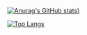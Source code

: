 [![Anurag's GitHub stats](https://github-readme-stats.vercel.app/api?username=zepanzeri&count_private=true&show_icons=true&theme=radical))](https://github.com/anuraghazra/github-readme-stats)

[![Top Langs](https://github-readme-stats.vercel.app/api/top-langs/?username=zepanzeri&layout=compact&langs_count=6&theme=radical)](https://github.com/anuraghazra/github-readme-stats)
